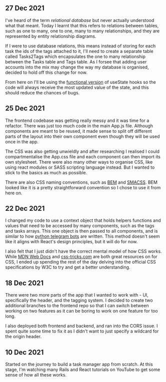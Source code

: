 ## 27 Dec 2021
I've heard of the term _relational database_ but never actually understood what that meant. Today I learnt that this refers to relations between tables, such as one to many, one to one, many to many relationships, and they are represented by entity relationship diagrams.

If I were to use database relations, this means instead of storing for each task the ids of the tags attached to it, I'll need to create a separate table called Tasks2Tags which encapsulates the one to many relationship between the Tasks table and Tags table. As I forsee that adding user accounts into the mix may change the way my database is organised, decided to hold off this change for now.

From here on I'll be using the [functional version](https://reactjs.org/docs/hooks-reference.html#functional-updates) of useState hooks so the code will always receive the most updated value of the state, and this should reduce the chances of bugs.


## 25 Dec 2021
The frontend codebase was getting really messy and it was time for a refactor. There was just too much code in the main App.js file. Although components are meant to be reused, it made sense to split off different parts of the layout into their own component even though they will be used once in the app. 

The CSS was also getting unwieldly and after researching I realised I could compartmentalise the App.css file and each component can then import its own stylesheet. There were also many other ways to organise CSS, like using react modules or SASS scripting language instead. But I wanted to stick to the basics as much as possible.

There are also CSS naming conventions, such as [BEM](https://css-tricks.com/bem-101/) and [SMACSS](http://smacss.com/). BEM looked like it is a pretty straightforward convention so I chose to use it from here on.


## 22 Dec 2021
I changed my code to use a context object that holds helpers functions and values that need to be accessed by many components, such as the tags and tasks arrays. This one object is then passed to all components, and is similar to how [python telegram bots](https://github.com/python-telegram-bot/python-telegram-bot/tree/master/examples) are written. This method doesn't seem like it aligns with React's design principles, but it will do for now.

I also felt that I just didn't have the correct mental model of how CSS works. While [MDN Web Docs](https://developer.mozilla.org) and [css-tricks.com](https://css-tricks.com/) are both great resources on for CSS, I ended up spending the rest of the day delving into the official CSS specifications by W3C to try and get a better understanding.


## 18 Dec 2021
There were two more parts of the app that I wanted to work with - UI, specifically the header, and the tagging system. I decided to create two additional branches to the frontend repo so that I can switch between working on two features as it can be boring to work on one feature for too long.

I also deployed both frontend and backend, and ran into the CORS issue. I spent quite some time to fix it as I didn't want to just specify a wildcard for the origin header.


## 10 Dec 2021
Started on the journey to build a task manager app from scratch. At this stage, I'm watching many Rails and React tutorials on YouTube to get some sense of how all these works.
